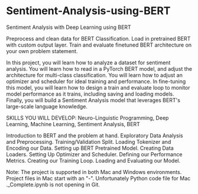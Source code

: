 # Sentiment-Analysis-using-BERT
Sentiment Analysis with Deep Learning using BERT

Preprocess and clean data for BERT Classification.
Load in pretrained BERT with custom output layer.
Train and evaluate finetuned BERT architecture on your own problem statement.

In this project, you will learn how to analyze
a dataset for sentiment analysis. You will 
learn how to read in a PyTorch BERT model, and
adjust the architecture for multi-class 
classification. You will learn how to adjust 
an optimizer and scheduler for ideal training 
and performance. In fine-tuning this model, you 
will learn how to design a train and evaluate 
loop to monitor model performance as it trains, 
including saving and loading models. Finally, 
you will build a Sentiment Analysis model that
leverages BERT's large-scale language knowledge.

SKILLS YOU WILL DEVELOP:
Neuro-Linguistic Programming,
Deep Learning,
Machine Learning,
Sentiment Analysis,
BERT

Introduction to BERT and the problem at hand.
Exploratory Data Analysis and Preprocessing.
Training/Validation Split.
Loading Tokenizer and Encoding our Data.
Setting up BERT Pretrained Model.
Creating Data Loaders.
Setting Up Optimizer and Scheduler.
Defining our Performance Metrics.
Creating our Training Loop.
Loading and Evaluating our Model.

Note: The project is supported in both Mac and
Windows environments. Project files in Mac 
start with an "-". Unfortunately Python code 
file for Mac ._Complete.ipynb is not opening 
in Git.

